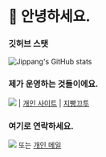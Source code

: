 # 👋 안녕하세요.

### 깃허브 스탯
![Jippang's GitHub stats](https://github-readme-stats.vercel.app/api?username=jippang)  
### 제가 운영하는 것들이에요.
<a href="https://velog.io/@jippang"><img src="https://img.shields.io/badge/velog-1DBF73?style=flat-square&logo=Vimeo&logoColor=white"/></a>   |  <a href="https://jippang.me">개인 사이트</a>  |  <a href="https://jgkkutu.kr">지빵끄투</a>  
### 여기로 연락하세요.
![](https://img.shields.io/badge/Jippang%230001-5865F2?style=flat-square&logo=discord&logoColor=white) 또는 <a href="mailto://op@jippang.me">개인 메일</a>
